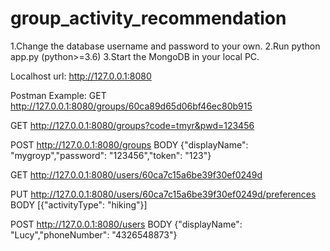 # group_activity_recommendation

1.Change the database username and password to your own.
2.Run python app.py (python>=3.6)
3.Start the MongoDB in your local PC.




Localhost url:
http://127.0.0.1:8080


Postman Example:
GET
http://127.0.0.1:8080/groups/60ca89d65d06bf46ec80b915

GET
http://127.0.0.1:8080/groups?code=tmyr&pwd=123456

POST
http://127.0.0.1:8080/groups
BODY
{"displayName": "mygroyp","password": "123456","token": "123"}

GET
http://127.0.0.1:8080/users/60ca7c15a6be39f30ef0249d

PUT
http://127.0.0.1:8080/users/60ca7c15a6be39f30ef0249d/preferences
BODY
[{"activityType": "hiking"}]

POST
http://127.0.0.1:8080/users
BODY
{"displayName": "Lucy","phoneNumber": "4326548873"}